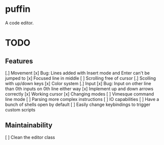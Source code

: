 # puffin

A code editor.

# TODO

## Features

[.] Movement
    [x] Bug: Lines added with Insert mode and Enter can't be jumped to
    [x] Focused line in middle
    [ ] Scrolling free of cursor
    [.] Scolling with up/down keys
    [x] Color system
[.] Input
    [x] Bug: Input on other line than 0th inputs on 0th line either way
    [x] Implement up and down arrows correctly
    [x] Working cursor
    [x] Changing modes
        [ ] Vimesque command line mode
        [ ] Parsing more complex instructions
[ ] IO capabilities
[ ] Have a bunch of shells open by default
[ ] Easily change keybindings to trigger custom scripts

## Maintainability

[ ] Clean the editor class
